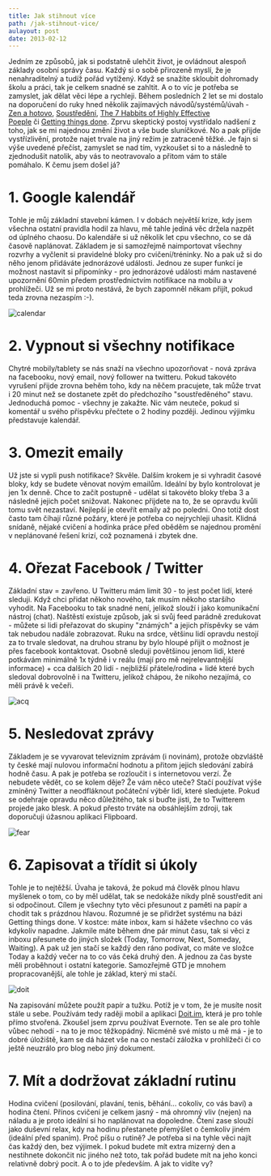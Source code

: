 ```yaml
---
title: Jak stihnout více
path: /jak-stihnout-vice/
aulayout: post
date: 2013-02-12
---
```


Jedním ze způsobů, jak si podstatně ulehčit život, je ovládnout alespoň základy osobní správy času. Každý si o sobě přirozeně myslí, že je nenahraditelný a tudíž pořád vytížený. Když se snažíte skloubit dohromady školu a práci, tak je celkem snadné se zahltit. A o to víc je potřeba se zamyslet, jak dělat věci lépe a rychleji. Během posledních 2 let se mi dostalo na doporučení do ruky hned několik zajímavých návodů/systémů/úvah - [Zen a hotovo](http://www.kosmas.cz/knihy/154715/zen-a-hotovo/), [Soustředění](http://www.kosmas.cz/knihy/164888/soustredeni/), [The 7 Habbits of Highly Effective Poeple](http://www.amazon.com/The-Habits-Highly-Effective-People/dp/0743269519/ref=sr_1_sc_1?ie=UTF8&qid=1360685327&sr=8-1-spell&keywords=The+7+Habbits+of+Highly+Effective+Poeple) či [Getting things done](http://vimeo.com/8868806). Zprvu skeptický postoj vystřídalo nadšení z toho, jak se mi najednou změní život a vše bude sluníčkové. No a pak přijde vystřízlivění, protože najet trvale na jiný režim je zatraceně těžké. Je fajn si výše uvedené přečíst, zamyslet se nad tím, vyzkoušet si to a následně to zjednodušit natolik, aby vás to neotravovalo a přitom vám to stále pomáhalo. K čemu jsem došel já? 

# 1\. Google kalendář

Tohle je můj základní stavební kámen. I v dobách největší krize, kdy jsem všechna ostatní pravidla hodil za hlavu, mě tahle jediná věc držela nazpět od úplného chaosu. Do kalendáře si už několik let cpu všechno, co se dá časově naplánovat. Základem je si samozřejmě naimportovat všechny rozvrhy a vyčlenit si pravidelné bloky pro cvičení/tréninky. No a pak už si do něho jenom přidáváte jednorázové události. Jednou ze super funkcí je možnost nastavit si připomínky - pro jednorázové události mám nastavené upozornění 60min předem prostřednictvím notifikace na mobilu a v prohlížeči. Už se mi proto nestává, že bych zapomněl někam přijít, pokud teda zrovna nezaspím :-). 

![calendar](../wp-legacy-content/calendar.png)

# 2\. Vypnout si všechny notifikace

Chytré mobily/tablety se nás snaží na všechno upozorňovat - nová zpráva na facebooku, nový email, nový follower na twitteru. Pokud takovéto vyrušení přijde zrovna behěm toho, kdy na něčem pracujete, tak může trvat i 20 minut než se dostanete zpět do předchozího "soustředěného" stavu. Jednoduchá pomoc - všechny je zakažte. Nic vám neuteče, pokud si komentář u svého příspěvku přečtete o 2 hodiny později. Jedinou výjimku představuje kalendář. 

# 3\. Omezit emaily

Už jste si vypli push notifikace? Skvěle. Dalším krokem je si vyhradit časové bloky, kdy se budete věnovat novým emailům. Ideální by bylo kontrolovat je jen 1x denně. Chce to začít postupně - udělat si takovéto bloky třeba 3 a následně jejich počet snižovat. Nakonec přijdete na to, že se opravdu kvůli tomu svět nezastaví. Nejlepší je otevřít emaily až po poledni. Ono totiž dost často tam číhají různé požáry, které je potřeba co nejrychleji uhasit. Klidná snídaně, nějaké cvičení a hodinka práce před oběděm se najednou promění v neplánované řešení krizí, což poznamená i zbytek dne. 

# 4\. Ořezat Facebook / Twitter

Základní stav = zavřeno. U Twitteru mám limit 30 - to jest počet lidí, které sleduji. Když chci přidat někoho nového, tak musím někoho staršího vyhodit. Na Facebooku to tak snadné není, jelikož slouží i jako komunikační nástroj (chat). Naštěstí existuje způsob, jak si svůj feed parádně zredukovat - můžete si lidi přeřazovat do skupiny "známých" a jejich příspěvky se vám tak nebudou nadále zobrazovat. Ruku na srdce, většinu lidí opravdu nestojí za to trvale sledovat, na druhou stranu by bylo hloupé přijít o možnost je přes facebook kontaktovat. Osobně sleduji povětšinou jenom lidi, které potkávám minimálně 1x týdně i v reálu (mají pro mě nejrelevantnější informace) + cca dalších 20 lidí - nejbližší přátele/rodina + lidé které bych sledoval dobrovolně i na Twitteru, jelikož chápou, že nikoho nezajímá, co měli právě k večeři. 

![acq](../wp-legacy-content/acq.png)

# 5\. Nesledovat zprávy

Základem je se vyvarovat televizním zprávám (i novinám), protože obzvláště ty české mají nulovou informační hodnotu a přitom jejich sledování zabírá hodně času. A pak je potřeba se rozloučit i s internetovou verzí. Že nebudete vědět, co se kolem děje? Že vám něco uteče? Stačí používat výše zmíněný Twitter a neodfláknout počáteční výběr lidí, které sledujete. Pokud se odehraje opravdu něco důležitého, tak si buďte jisti, že to Twitterem projede jako blesk. A pokud přesto trváte na obsáhlejším zdroji, tak doporučuji úžasnou aplikaci Flipboard. 

![fear](../wp-legacy-content/fear-300x198.jpg)

# 6\. Zapisovat a třídit si úkoly

Tohle je to nejtěžší. Úvaha je taková, že pokud má člověk plnou hlavu myšlenek o tom, co by měl udělat, tak se nedokáže nikdy plně soustředit ani si odpočinout. Cílem je všechny tyto věci přesunout z paměti na papír a chodit tak s prázdnou hlavou. Rozumné je se přidržet systému na bázi Getting things done. V kostce: máte inbox, kam si hážete všechno co vás kdykoliv napadne. Jakmile máte během dne pár minut času, tak si věci z inboxu přesunete do jiných složek (Today, Tomorrow, Next, Someday, Waiting). A pak už jen stačí se každý den ráno podívat, co máte ve složce Today a každý večer na to co vás čeká druhý den. A jednou za čas byste měli proběhnout i ostatní kategorie. Samozřejmě GTD je mnohem propracovanější, ale tohle je základ, který mi stačí. 

![doit](../wp-legacy-content/doit.png)

Na zapisování můžete použít papír a tužku. Potíž je v tom, že je musíte nosit stále u sebe. Používám tedy raději mobil a aplikaci [Doit.im](https://play.google.com/store/apps/details?id=im.doit.pro&feature=nav_result#?t=W251bGwsMSwxLDMsImltLmRvaXQucHJvIl0.), která je pro tohle přímo stvořená. Zkoušel jsem zprvu používat Evernote. Ten se ale pro tohle vůbec nehodí - na to je moc těžkopádný. Nicméně své místo u mě má - je to dobré úložiště, kam se dá házet vše na co nestačí záložka v prohlížeči či co ještě neuzrálo pro blog nebo jiný dokument. 

# 7\. Mít a dodržovat základní rutinu

Hodina cvičení (posilování, plavání, tenis, běhání... cokoliv, co vás baví) a hodina čtení. Přínos cvičení je celkem jasný - má ohromný vliv (nejen) na náladu a je proto ideální si ho naplánovat na dopoledne. Čtení zase slouží jako duševní relax, kdy na hodinu přestanete přemýšlet o čemkoliv jiném (ideální před spaním). Proč píšu o rutině? Je potřeba si na tyhle věci najít čas každý den, bez výjimek. I pokud budete mít extra mizerný den a nestihnete dokončit nic jiného než toto, tak pořád budete mít na jeho konci relativně dobrý pocit. A o to jde především. A jak to vidíte vy?

